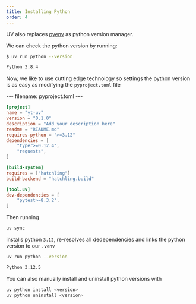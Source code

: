 ```yaml
---
title: Installing Python
order: 4
---
```


UV also replaces [pyenv](https://github.com/pyenv/pyenv) as python version manager.

We can check the python version by running:

```bash
$ uv run python --version

Python 3.8.4
```

Now, we like to use cutting edge technology so settings the python version is as easy as modifying the `pyproject.toml` file

--- filename: pyproject.toml ---
```toml {1-3,4}
[project]
name = "yt-uv"
version = "0.1.0"
description = "Add your description here"
readme = "README.md"
requires-python = ">=3.12"
dependencies = [
    "typer>=0.12.4",
    "requests",
]

[build-system]
requires = ["hatchling"]
build-backend = "hatchling.build"

[tool.uv]
dev-dependencies = [
    "pytest>=8.3.2",
]
```

Then running 

```bash
uv sync
```

installs python `3.12`, re-resolves all dedependencies and links the python version to our `.venv`

```bash
uv run python --version

Python 3.12.5
```

You can also manually install and uninstall python versions with

```bash
uv python install <version>
uv python uninstall <version>
```
